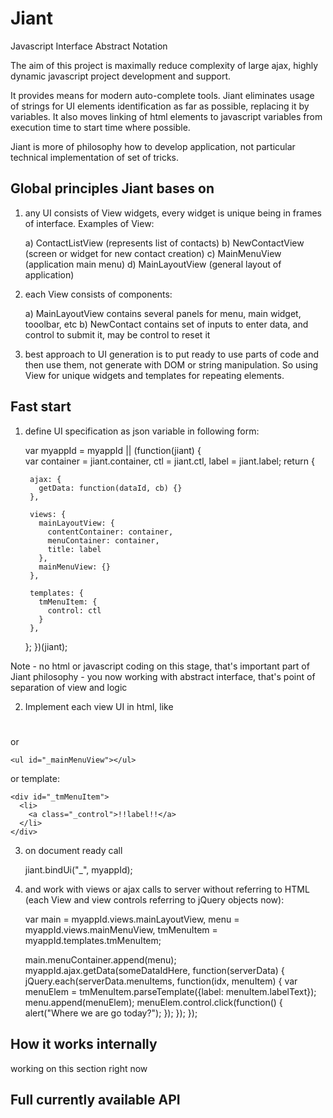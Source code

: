Jiant
=====

Javascript Interface Abstract Notation

The aim of this project is maximally reduce complexity of large ajax, highly dynamic 
javascript project development and support. 

It provides means for modern auto-complete tools. Jiant eliminates usage of strings for UI elements identification
as far as possible, replacing it by variables. It also moves linking of html elements to javascript variables 
from execution time to start time where possible.

Jiant is more of philosophy how to develop application, not particular technical implementation of set of tricks.


Global principles Jiant bases on
--------------------------------
1) any UI consists of View widgets, every widget is unique being in frames of interface. Examples of View:

    a) ContactListView (represents list of contacts)
    b) NewContactView (screen or widget for new contact creation)
    c) MainMenuView (application main menu)
    d) MainLayoutView (general layout of application)

2) each View consists of components:

    a) MainLayoutView contains several panels for menu, main widget, tooolbar, etc
    b) NewContact contains set of inputs to enter data, and control to submit it, may be control to reset it

3) best approach to UI generation is to put ready to use parts of code and then use them, not generate 
with DOM or string manipulation. So using View for unique widgets and templates for repeating elements.


Fast start
----------

1) define UI specification as json variable in following form:

    var myappId = myappId || (function(jiant) {    
      var container = jiant.container,
          ctl = jiant.ctl,
          label = jiant.label;
      return {
      
        ajax: {
          getData: function(dataId, cb) {}
        },
        
        views: {
          mainLayoutView: {
            contentContainer: container,
            menuContainer: container,
            title: label
          },
          mainMenuView: {}
        },
        
        templates: {
          tmMenuItem: {
            control: ctl  
          }
        },
        
      };
    })(jiant);

  Note - no html or javascript coding on this stage, that's important part of Jiant philosophy - you now working 
  with abstract interface, that's point of separation of view and logic
  
2) Implement each view UI in html, like

    <div id="_mainLayoutView">
      <h1 class="_title"></h1>
      <div class="_menuContainer></div>
      <div class="_contentContainer></div>
    </div>
    
  or
  
    <ul id="_mainMenuView"></ul>
    
  or template:
  
    <div id="_tmMenuItem">
      <li>
        <a class="_control">!!label!!</a>
      </li>
    </div>
    
3) on document ready call

    jiant.bindUi("_", myappId);
    
4) and work with views or ajax calls to server without referring to HTML 
  (each View and view controls referring to jQuery objects now):

    var main = myappId.views.mainLayoutView,
        menu = myappId.views.mainMenuView,
        tmMenuItem = myappId.templates.tmMenuItem;
        
    main.menuContainer.append(menu);
    myappId.ajax.getData(someDataIdHere, function(serverData) {
      jQuery.each(serverData.menuItems, function(idx, menuItem) {
        var menuElem = tmMenuItem.parseTemplate({label: menuItem.labelText});
        menu.append(menuElem);
        menuElem.control.click(function() {
          alert("Where we are go today?");
        });
      });
    });
    
    
How it works internally
-----------------------

working on this section right now
    
Full currently available API
----------------------------
